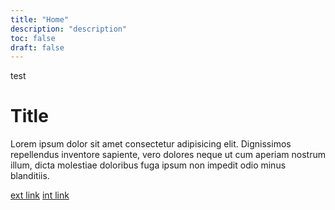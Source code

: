 ```yaml
---
title: "Home"
description: "description"
toc: false
draft: false
---
```


test

# Title
Lorem ipsum dolor sit amet consectetur adipisicing elit. Dignissimos repellendus inventore sapiente, vero dolores neque ut cum aperiam nostrum illum, dicta molestiae doloribus fuga ipsum non impedit odio minus blanditiis.

[ext link](https://google.com)
[int link](about)
